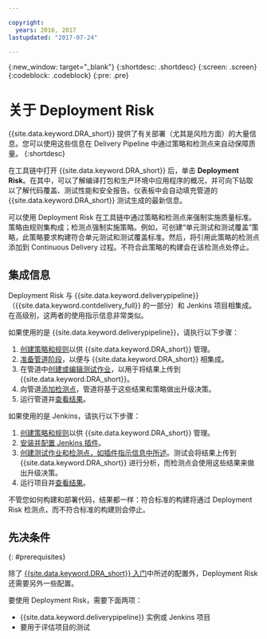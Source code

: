 ```yaml
---

copyright:
  years: 2016, 2017
lastupdated: "2017-07-24"

---
```


{:new_window: target="_blank"}
{:shortdesc: .shortdesc}
{:screen: .screen}
{:codeblock: .codeblock}
{:pre: .pre}

# 关于 Deployment Risk

{{site.data.keyword.DRA_short}} 提供了有关部署（尤其是风险方面）的大量信息。您可以使用这些信息在 Delivery Pipeline 中通过策略和检测点来自动保障质量。
{:shortdesc}

在工具链中打开 {{site.data.keyword.DRA_short}} 后，单击 **Deployment Risk**。在其中，可以了解编译打包和生产环境中应用程序的概况，并可向下钻取以了解代码覆盖、测试性能和安全报告。仪表板中会自动填充管道的 {{site.data.keyword.DRA_short}} 测试生成的最新信息。

可以使用 Deployment Risk 在工具链中通过策略和检测点来强制实施质量标准。策略由规则集构成；检测点强制实施策略。例如，可创建“单元测试和测试覆盖”策略，此策略要求构建符合单元测试和测试覆盖标准。然后，将引用此策略的检测点添加到 Continuous Delivery 过程。不符合此策略的构建会在该检测点处停止。 

## 集成信息

Deployment Risk 与 {{site.data.keyword.deliverypipeline}}（{{site.data.keyword.contdelivery_full}} 的一部分）和 Jenkins 项目相集成。在高级别，这两者的使用指示信息非常类似。  

如果使用的是 {{site.data.keyword.deliverypipeline}}，请执行以下步骤：

1. [创建策略和规则](risk_policies.html)以供 {{site.data.keyword.DRA_short}} 管理。
2. [准备管道阶段](risk_cd.html)，以便与 {{site.data.keyword.DRA_short}} 相集成。
3. 在管道中[创建或编辑测试作业](risk_cd.html)，以用于将结果上传到 {{site.data.keyword.DRA_short}}。
4. 向管道[添加检测点](risk_cd.html)，管道将基于这些结果和策略做出升级决策。
5. 运行管道并[查看结果](results.html)。

如果使用的是 Jenkins，请执行以下步骤：

1. [创建策略和规则](risk_policies.html)以供 {{site.data.keyword.DRA_short}} 管理。
2. [安装并配置 Jenkins 插件](https://wiki.jenkins.io/display/JENKINS/IBM+Cloud+DevOps+Plugin)。
3. [创建测试作业和检测点，如插件指示信息中所述](https://wiki.jenkins.io/display/JENKINS/IBM+Cloud+DevOps+Plugin)。测试会将结果上传到 {{site.data.keyword.DRA_short}} 进行分析，而检测点会使用这些结果来做出升级决策。
4. 运行项目并[查看结果](results.html)。 

不管您如何构建和部署代码，结果都一样：符合标准的构建将通过 Deployment Risk 检测点，而不符合标准的构建则会停止。 

## 先决条件
{: #prerequisites}

除了 [{{site.data.keyword.DRA_short}} 入门](/docs/services/DevOpsInsights/index.html)中所述的配置外，Deployment Risk 还需要另外一些配置。

要使用 Deployment Risk，需要下面两项：

* {{site.data.keyword.deliverypipeline}} 实例或 Jenkins 项目
* 要用于评估项目的测试
